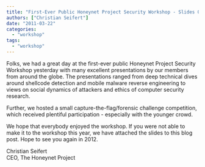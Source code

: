 ```yaml
---
title: "First-Ever Public Honeynet Project Security Workshop - Slides Online"
authors: ["Christian Seifert"]
date: "2011-03-22"
categories: 
  - "workshop"
tags: 
  - "workshop"
---
```


Folks, we had a great day at the first-ever public Honeynet Project Security Workshop yesterday with many excellent presentations by our members from around the globe. The presentations ranged from deep technical dives around shellcode detection and mobile malware reverse engineering to views on social dynamics of attackers and ethics of computer security research.  

Further, we hosted a small capture-the-flag/forensic challenge competition, which received plentiful participation - especially with the younger crowd.  

We hope that everybody enjoyed the workshop. If you were not able to make it to the workshop this year, we have attached the slides to this blog post. Hope to see you again in 2012. 

Christian Seifert  
CEO, The Honeynet Project
